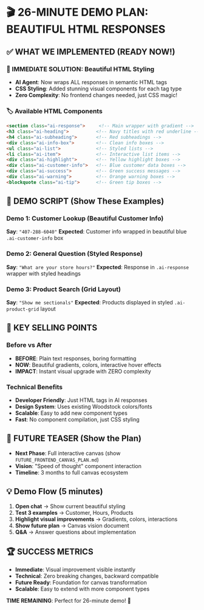 # 🎬 26-MINUTE DEMO PLAN: BEAUTIFUL HTML RESPONSES

## ✅ WHAT WE IMPLEMENTED (READY NOW!)

### 🎨 IMMEDIATE SOLUTION: Beautiful HTML Styling
- **AI Agent**: Now wraps ALL responses in semantic HTML tags
- **CSS Styling**: Added stunning visual components for each tag type
- **Zero Complexity**: No frontend changes needed, just CSS magic!

### 🏷️ Available HTML Components
```html
<section class="ai-response">     <!-- Main wrapper with gradient -->
<h3 class="ai-heading">          <!-- Navy titles with red underline -->  
<h4 class="ai-subheading">       <!-- Red subheadings -->
<div class="ai-info-box">        <!-- Clean info boxes -->
<ul class="ai-list">             <!-- Styled lists -->
<li class="ai-item">             <!-- Interactive list items -->
<div class="ai-highlight">       <!-- Yellow highlight boxes -->
<div class="ai-customer-info">   <!-- Blue customer data boxes -->
<div class="ai-success">         <!-- Green success messages -->
<div class="ai-warning">         <!-- Orange warning boxes -->
<blockquote class="ai-tip">      <!-- Green tip boxes -->
```

## 🎯 DEMO SCRIPT (Show These Examples)

### Demo 1: Customer Lookup (Beautiful Customer Info)
**Say**: `"407-288-6040"`
**Expected**: Customer info wrapped in beautiful blue `.ai-customer-info` box

### Demo 2: General Question (Styled Response) 
**Say**: `"What are your store hours?"`
**Expected**: Response in `.ai-response` wrapper with styled headings

### Demo 3: Product Search (Grid Layout)
**Say**: `"Show me sectionals"`
**Expected**: Products displayed in styled `.ai-product-grid` layout

## 🚀 KEY SELLING POINTS

### Before vs After
- **BEFORE**: Plain text responses, boring formatting
- **NOW**: Beautiful gradients, colors, interactive hover effects
- **IMPACT**: Instant visual upgrade with ZERO complexity

### Technical Benefits
- **Developer Friendly**: Just HTML tags in AI responses
- **Design System**: Uses existing Woodstock colors/fonts
- **Scalable**: Easy to add new component types
- **Fast**: No component compilation, just CSS styling

## 🔮 FUTURE TEASER (Show the Plan)
- **Next Phase**: Full interactive canvas (show `FUTURE_FRONTEND_CANVAS_PLAN.md`)
- **Vision**: "Speed of thought" component interaction
- **Timeline**: 3 months to full canvas ecosystem

## 💡 Demo Flow (5 minutes)
1. **Open chat** → Show current beautiful styling
2. **Test 3 examples** → Customer, Hours, Products  
3. **Highlight visual improvements** → Gradients, colors, interactions
4. **Show future plan** → Canvas vision document
5. **Q&A** → Answer questions about implementation

## 🏆 SUCCESS METRICS
- **Immediate**: Visual improvement visible instantly
- **Technical**: Zero breaking changes, backward compatible
- **Future Ready**: Foundation for canvas transformation
- **Scalable**: Easy to extend with more component types

**TIME REMAINING**: Perfect for 26-minute demo! 🚀
